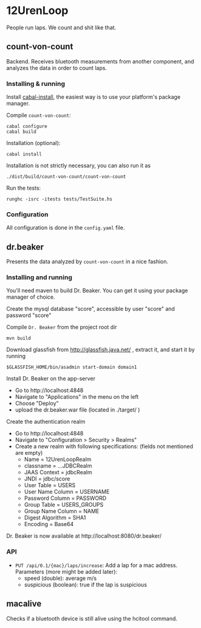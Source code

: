 12UrenLoop
==========

People run laps. We count and shit like that.

count-von-count
---------------

Backend. Receives bluetooth measurements from another component, and analyzes
the data in order to count laps.

### Installing & running

Install [cabal-install](http://www.haskell.org/cabal/), the easiest way is to
use your platform's package manager.

Compile `count-von-count`:

    cabal configure
    cabal build

Installation (optional):

    cabal install

Installation is not strictly necessary, you can also run it as

    ./dist/build/count-von-count/count-von-count

Run the tests:

    runghc -isrc -itests tests/TestSuite.hs

### Configuration

All configuration is done in the `config.yaml` file.

dr.beaker
---------

Presents the data analyzed by `count-von-count` in a nice fashion.

### Installing and running

You'll need maven to build Dr. Beaker. You can get it using your package manager of choice.

Create the mysql database "score", accessible by user "score" and password "score"

Compile `Dr. Beaker` from the project root dir

    mvn build

Download glassfish from http://glassfish.java.net/ , extract it, and start it by running 

    $GLASSFISH_HOME/bin/asadmin start-domain domain1

Install Dr. Beaker on the app-server

- Go to http://localhost:4848
- Navigate to "Applications" in the menu on the left
- Choose "Deploy"
- upload the dr.beaker.war file (located in ./target/ )

Create the authentication realm

- Go to http://localhost:4848
- Navigate to "Configuration > Security > Realms"
- Create a new realm with following specifications: (fields not mentioned are empty)
    * Name = 12UrenLoopRealm
    * classname = ...JDBCRealm
    * JAAS Context = jdbcRealm
    * JNDI = jdbc/score
    * User Table = USERS
    * User Name Column = USERNAME
    * Password Column = PASSWORD
    * Group Table = USERS_GROUPS
    * Group Name Column = NAME
    * Digest Algorithm = SHA1
    * Encoding = Base64

Dr. Beaker is now available at http://localhost:8080/dr.beaker/

### API

- `PUT /api/0.1/{mac}/laps/increase`: Add a lap for a mac address. Parameters (more might be added later):
    * speed (double): average m/s
    * suspicious (boolean): true if the lap is suspicious

macalive
--------
Checks if a bluetooth device is still alive using the hcitool command.
